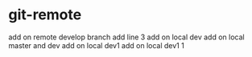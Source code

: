 # git-remote
add on remote develop branch
add line 3
add on local dev
add on local master and dev
add on local dev1
add on local dev1 1
